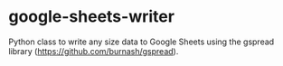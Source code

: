 # google-sheets-writer
Python class to write any size data to Google Sheets using the gspread library (https://github.com/burnash/gspread).
